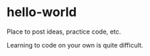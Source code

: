 # hello-world
Place to post ideas, practice code, etc.

Learning to code on your own is quite difficult.
